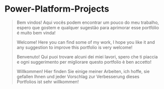 # Power-Platform-Projects

> Bem vindos! 
> Aqui vocês podem encontrar um pouco do meu trabalho, espero que gostem e qualquer sugestão para aprimorar esse portfólio é muito bem vinda!
> 
> Welcome! 
> Here you can find some of my work, I hope you like it and any suggestion to improve this portfolio is very welcome!
> 
> Benvenuto! 
> Qui puoi trovare alcuni dei miei lavori, spero che ti piaccia e ogni suggerimento per migliorare questo portfolio è ben accetto!
> 
> Willkommen! 
> Hier finden Sie einige meiner Arbeiten, ich hoffe, sie gefallen Ihnen und jeder Vorschlag zur Verbesserung dieses Portfolios ist sehr willkommen!
